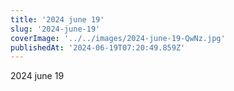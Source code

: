 ```yaml
---
title: '2024 june 19'
slug: '2024-june-19'
coverImage: '../../images/2024-june-19-QwNz.jpg'
publishedAt: '2024-06-19T07:20:49.859Z'
---
```


2024 june 19